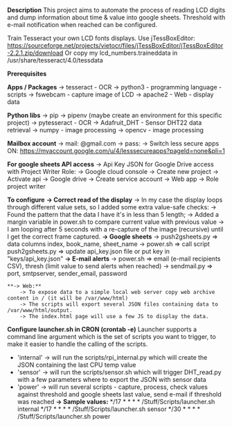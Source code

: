 **Description**
This project aims to automate the process of reading LCD digits and dump information about time & value into google sheets.
Threshold with e-mail notification when reached can be configured.

Train Tesseract your own LCD fonts displays. Use jTessBoxEditor: https://sourceforge.net/projects/vietocr/files/jTessBoxEditor/jTessBoxEditor-2.2.1.zip/download
Or copy my lcd_numbers.traineddata in /usr/share/tesseract/4.0/tessdata

**Prerequisites**

**Apps / Packages**
	-> tesseract - OCR
	-> python3 - programming language - scripts
	-> fswebcam - capture image of LCD
	-> apache2 - Web - display data

**Python libs**
 -> pip
 -> pipenv (maybe create an environment for this specific project)
 -> pytesseract - OCR
 -> Adafruit_DHT - Sensor DHT22 data retrieval
 -> numpy - image processing
 -> opencv - image processing

**Mailbox account**
	-> mail:  <uniqueID>@gmail.com
	-> pass: <something>
	-> Switch less secure apps ON: https://myaccount.google.com/u/4/lesssecureapps?pageId=none&pli=1

**For google sheets API access**
	-> Api Key JSON for Google Drive access with Project Writer Role:
	-> Google cloud console -> Create new project -> Activate api -> Google drive -> Create service account -> Web app -> Role project writer

**To configure**
	**-> Correct read of the display**
		-> In my case the display loops through different value sets, so I added some extra value-safe checks:
		-> Found the pattern that the data I have it's in less than 5 length;
    -> Added a margin variable in power.sh to compare current value with previous value
    -> I am looping after 5 seconds with a re-capture of the image (recursive) until I get the correct frame captured.
	**-> Google sheets**
		-> push2gsheets.py => data columns index, book_name, sheet_name
		-> power.sh => call script push2gsheets.py => update api_key.json file or put key in "keys/api_key.json"
	**-> E-mail alerts**
		-> power.sh => email (e-mail recipients CSV), thresh (limit value to send alerts when reached)
		-> sendmail.py => port, smtpserver, sender_email, password

	**-> Web:**
		-> To expose data to a simple local web server copy web archive content in / (it will be /var/www/html)
		-> The scripts will export several JSON files containing data to /var/www/html/output.
		-> The index.html page will use a few JS to display the data.

**Configure launcher.sh in CRON (crontab -e)**
Launcher supports a command line argument which is the set of scripts you want to trigger, to make it easier to handle the calling of the scripts.
  - 'internal' -> will run the scripts/rpi_internal.py which will create the JSON containing the last CPU temp value
  - 'sensor' -> will run the scripts/sensor.sh which will trigger DHT_read.py with a few parameters where to export the JSON with sensor data
  - 'power' -> will run several scripts - capture, process, check values against threshold and google sheets last value, send e-mail if threshold was reached
	**-> Sample values:**
		*/17 * * * * /Stuff/Scripts/launcher.sh internal
		*/17 * * * * /Stuff/Scripts/launcher.sh sensor
		*/30 * * * * /Stuff/Scripts/launcher.sh power
